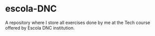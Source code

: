 # escola-DNC
 A repository where I store all exercises done by me at the Tech course offered by Escola DNC institution.
